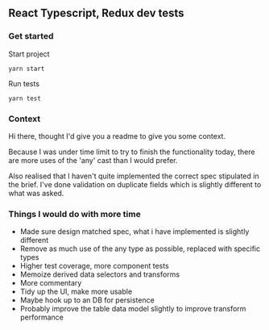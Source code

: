 ## React Typescript, Redux dev tests

### Get started
Start project
```
yarn start
```
Run tests
```
yarn test
```

### Context

Hi there, thought I'd give you a readme to give you some context.

Because I was under time limit to try to finish the functionality today, there are more uses of the 'any' cast than I would prefer.

Also realised that I haven't quite implemented the correct spec stipulated in the brief. I've done validation on duplicate fields which is slightly different to what was asked.

### Things I would do with more time
- Made sure design matched spec, what i have implemented is slightly different
- Remove as much use of the any type as possible, replaced with specific types
- Higher test coverage, more component tests
- Memoize derived data selectors and transforms
- More commentary
- Tidy up the UI, make more usable
- Maybe hook up to an DB for persistence
- Probably improve the table data model slightly to improve transform performance
